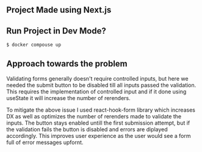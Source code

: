 ## Project Made using Next.js

## Run Project in Dev Mode?

```bash
$ docker compouse up
```

## Approach towards the problem
Validating forms generally doesn't require controlled inputs, but here we needed the submit button to be disabled till all inputs passed the validation. This requires the implementation of controlled input and if it done using useState it will increase the number of rerenders.

To mitigate the above issue I used react-hook-form library which increases DX as well as optimizes the number of rerenders made to validate the inputs. The button stays enabled untill the first submission attempt, but if the validation fails the button is disabled and errors are diplayed accordingly. This improves user experience as the user would see a form full of error messages upfornt.
